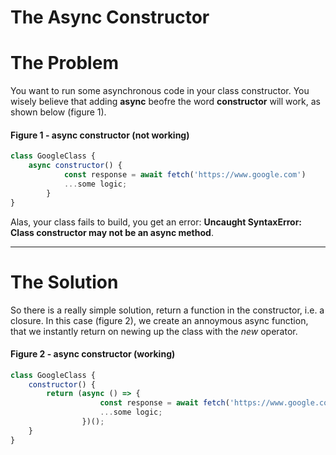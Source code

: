 # The Async Constructor

# The Problem
You want to run some asynchronous code in your class constructor. You wisely believe that adding **async** beofre the word **constructor** will work, as shown below (figure 1).

#### Figure 1 - async constructor (not working)
```javascript
class GoogleClass {
    async constructor() {
            const response = await fetch('https://www.google.com')
            ...some logic;
        }
}
```

Alas, your class fails to build, you get an error: **Uncaught SyntaxError: Class constructor may not be an async method**.

---

# The Solution

So there is a really simple solution, return a function in the constructor, i.e. a closure. In this case (figure 2), we create an annoymous async function, that we instantly return on newing up the class with the *new* operator.

#### Figure 2 - async constructor (working)
```javascript
class GoogleClass {
    constructor() {
        return (async () => {
                    const response = await fetch('https://www.google.com')
                    ...some logic;
                })();
    }
}
```